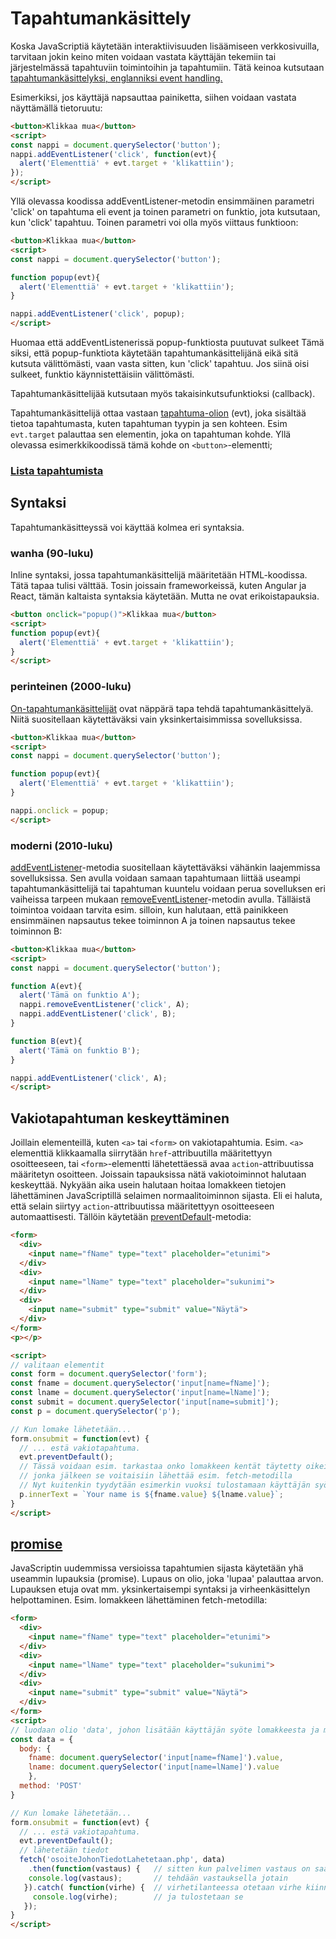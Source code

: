 # Tapahtumankäsittely
Koska JavaScriptiä käytetään interaktiivisuuden lisäämiseen verkkosivuilla, tarvitaan jokin keino miten voidaan vastata käyttäjän tekemiin tai järjestelmässä tapahtuviin toimintoihin ja tapahtumiin.
Tätä keinoa kutsutaan [tapahtumankäsittelyksi, englanniksi event handling.](https://developer.mozilla.org/en-US/docs/Learn/JavaScript/Building_blocks/Events)

Esimerkiksi, jos käyttäjä napsauttaa painiketta, siihen voidaan vastata näyttämällä tietoruutu:
```html
<button>Klikkaa mua</button>
<script>
const nappi = document.querySelector('button');
nappi.addEventListener('click', function(evt){
  alert('Elementtiä' + evt.target + 'klikattiin');
});
</script>
``` 
Yllä olevassa koodissa addEventListener-metodin ensimmäinen parametri 'click' on tapahtuma eli event ja toinen parametri on funktio, jota kutsutaan, kun 'click' tapahtuu.
Toinen parametri voi olla myös viittaus funktioon:
```html
<button>Klikkaa mua</button>
<script>
const nappi = document.querySelector('button');

function popup(evt){
  alert('Elementtiä' + evt.target + 'klikattiin');
}

nappi.addEventListener('click', popup);
</script>
``` 
Huomaa että addEventListenerissä popup-funktiosta puutuvat sulkeet Tämä siksi, että popup-funktiota käytetään tapahtumankäsittelijänä 
eikä sitä kutsuta välittömästi, vaan vasta sitten, kun 'click' tapahtuu. Jos siinä oisi sulkeet, funktio käynnistettäisiin välittömästi.

Tapahtumankäsittelijää kutsutaan myös takaisinkutsufunktioksi (callback).

Tapahtumankäsittelijä ottaa vastaan [tapahtuma-olion](https://developer.mozilla.org/en-US/docs/Web/API/Event) (evt), joka sisältää tietoa tapahtumasta, kuten tapahtuman tyypin ja sen kohteen. Esim `evt.target` palauttaa sen elementin, joka on tapahtuman kohde.
Yllä olevassa esimerkkikoodissä tämä kohde on `<button>`-elementti; 

### [Lista tapahtumista](https://developer.mozilla.org/en-US/docs/Web/Events) 

## Syntaksi
Tapahtumankäsitteyssä voi käyttää kolmea eri syntaksia.

### wanha (90-luku)
Inline syntaksi, jossa tapahtumankäsittelijä määritetään HTML-koodissa. Tätä tapaa tulisi välttää. Tosin joissain frameworkeissä, kuten Angular ja React, tämän kaltaista syntaksia käytetään. Mutta ne ovat erikoistapauksia.
```html
<button onclick="popup()">Klikkaa mua</button>
<script>
function popup(evt){
  alert('Elementtiä' + evt.target + 'klikattiin');
}
</script> 
```

### perinteinen (2000-luku)
[On-tapahtumankäsittelijät](https://developer.mozilla.org/en-US/docs/Web/Guide/Events/Event_handlers) ovat näppärä tapa tehdä tapahtumankäsittelyä. Niitä suositellaan käytettäväksi vain yksinkertaisimmissa sovelluksissa.
```html
<button>Klikkaa mua</button>
<script>
const nappi = document.querySelector('button');

function popup(evt){
  alert('Elementtiä' + evt.target + 'klikattiin');
}

nappi.onclick = popup;
</script>
```
### moderni (2010-luku)
[addEventListener](https://developer.mozilla.org/en-US/docs/Web/API/EventTarget/addEventListener)-metodia suositellaan käytettäväksi vähänkin laajemmissa sovelluksissa. Sen avulla voidaan samaan tapahtumaan liittää useampi tapahtumankäsittelijä tai tapahtuman kuuntelu voidaan perua sovelluksen eri vaiheissa tarpeen mukaan [removeEventListener](https://developer.mozilla.org/en-US/docs/Web/API/EventTarget/removeEventListener)-metodin avulla.
Tälläistä toimintoa voidaan tarvita esim. silloin, kun halutaan, että painikkeen ensimmäinen napsautus tekee toiminnon A ja toinen napsautus tekee toiminnon B: 
```html
<button>Klikkaa mua</button>
<script>
const nappi = document.querySelector('button');

function A(evt){
  alert('Tämä on funktio A');
  nappi.removeEventListener('click', A);
  nappi.addEventListener('click', B);
}

function B(evt){
  alert('Tämä on funktio B');
}

nappi.addEventListener('click', A);
</script>
```
## Vakiotapahtuman keskeyttäminen
Joillain elementeillä, kuten `<a>` tai `<form>` on vakiotapahtumia. Esim. `<a>` elementtiä klikkaamalla siirrytään `href`-attribuutilla määritettyyn osoitteeseen, tai `<form>`-elementti lähetettäessä avaa `action`-attribuutissa määritetyn osoitteen.
Joissain tapauksissa nätä vakiotoiminnot halutaan keskeyttää. Nykyään aika usein halutaan hoitaa lomakkeen tietojen lähettäminen JavaScriptillä selaimen normaalitoiminnon sijasta. Eli ei haluta, että selain siirtyy `action`-attribuutissa määritettyyn osoitteeseen automaattisesti.
Tällöin käytetään [preventDefault](https://developer.mozilla.org/en-US/docs/Web/API/Event/preventDefault)-metodia:
```html
<form>
  <div>
    <input name="fName" type="text" placeholder="etunimi">
  </div>
  <div>
    <input name="lName" type="text" placeholder="sukunimi">
  </div>
  <div>
    <input name="submit" type="submit" value="Näytä">
  </div>
</form>
<p></p>

<script>
// valitaan elementit
const form = document.querySelector('form');
const fname = document.querySelector('input[name=fName]');
const lname = document.querySelector('input[name=lName]');
const submit = document.querySelector('input[name=submit]');
const p = document.querySelector('p');

// Kun lomake lähetetään...
form.onsubmit = function(evt) {
  // ... estä vakiotapahtuma.
  evt.preventDefault();
  // Tässä voidaan esim. tarkastaa onko lomakkeen kentät täytetty oikein,
  // jonka jälkeen se voitaisiin lähettää esim. fetch-metodilla
  // Nyt kuitenkin tyydytään esimerkin vuoksi tulostamaan käyttäjän syöte.
  p.innerText = `Your name is ${fname.value} ${lname.value}`;
}
</script>
```

## [promise](https://developer.mozilla.org/en-US/docs/Web/JavaScript/Reference/Global_Objects/Promise)
JavaScriptin uudemmissa versioissa tapahtumien sijasta käytetään yhä useammin lupauksia (promise). Lupaus on olio, joka 'lupaa' palauttaa arvon.
Lupauksen etuja ovat mm. yksinkertaisempi syntaksi ja virheenkäsittelyn helpottaminen. Esim. lomakkeen lähettäminen fetch-metodilla:
```html
<form>
  <div>
    <input name="fName" type="text" placeholder="etunimi">
  </div>
  <div>
    <input name="lName" type="text" placeholder="sukunimi">
  </div>
  <div>
    <input name="submit" type="submit" value="Näytä">
  </div>
</form>
<script>
// luodaan olio 'data', johon lisätään käyttäjän syöte lomakkeesta ja määritetään http-metodiksi POST
const data = {
  body: {
    fname: document.querySelector('input[name=fName]').value,
    lname: document.querySelector('input[name=lName]').value
    },
  method: 'POST'
}

// Kun lomake lähetetään...
form.onsubmit = function(evt) {
  // ... estä vakiotapahtuma.
  evt.preventDefault();
  // lähetetään tiedot
  fetch('osoiteJohonTiedotLahetetaan.php', data)
    .then(function(vastaus) {   // sitten kun palvelimen vastaus on saatu
    console.log(vastaus);       // tehdään vastauksella jotain
   }).catch( function(virhe) {  // virhetilanteessa otetaan virhe kiinni
     console.log(virhe);        // ja tulostetaan se
   });
}
</script>
```
